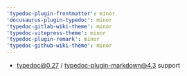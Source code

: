 ```yaml
---
'typedoc-plugin-frontmatter': minor
'docusaurus-plugin-typedoc': minor
'typedoc-gitlab-wiki-theme': minor
'typedoc-vitepress-theme': minor
'typedoc-plugin-remark': minor
'typedoc-github-wiki-theme': minor
---
```


- typedoc@0.27 / typedoc-plugin-markdown@4.3 support
